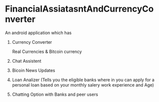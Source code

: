 # FinancialAssiatasntAndCurrencyConverter

An android application which has 
1. Currency Converter

    Real Currencies & Bitcoin currency
    
2. Chat Assistent

3. Bicoin News Updates

4. Loan Analizer (Tells you the eligible banks where in you can apply for a personal loan based on your monthly salery work experience and Age)

5. Chatting Option with Banks and peer users
